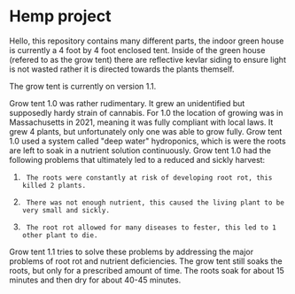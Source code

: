 # Hemp project

Hello, this repository contains many different parts, the indoor green house is currently a 4 foot 
by 4 foot enclosed tent. Inside of the green house (refered to as the grow tent) there are reflective 
kevlar siding to ensure light is not wasted rather it is directed towards the plants themself.

The grow tent is currently on version 1.1.

Grow tent 1.0 was rather rudimentary. It grew an unidentified but supposedly hardy strain of cannabis.
For 1.0 the location of growing was in Massachusetts in 2021, meaning it was fully compliant with 
local laws. It grew 4 plants, but unfortunately only one was able to grow fully. Grow tent 1.0 used
a system called "deep water" hydroponics, which is were the roots are left to soak in a nutrient
solution continuously.
Grow tent 1.0 had the following problems that ultimately led to a reduced and sickly harvest:
1.      The roots were constantly at risk of developing root rot, this killed 2 plants.
2.      There was not enough nutrient, this caused the living plant to be very small and sickly.
3.      The root rot allowed for many diseases to fester, this led to 1 other plant to die.

Grow tent 1.1 tries to solve these problems by addressing the major problems of root rot and 
nutrient deficiencies.
The grow tent still soaks the roots, but only for a prescribed amount of time. The roots soak
for about 15 minutes and then dry for about 40-45 minutes.
